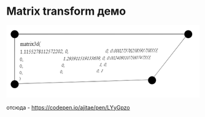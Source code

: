 # Matrix transform демо

![Matrix transform](pic.png "Matrix transform")

отсюда - https://codepen.io/ajitae/pen/LYyGpzo